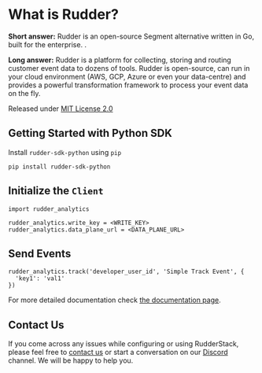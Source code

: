 ﻿# What is Rudder?

**Short answer:** 
Rudder is an open-source Segment alternative written in Go, built for the enterprise. .

**Long answer:** 
Rudder is a platform for collecting, storing and routing customer event data to dozens of tools. Rudder is open-source, can run in your cloud environment (AWS, GCP, Azure or even your data-centre) and provides a powerful transformation framework to process your event data on the fly.

Released under [MIT License 2.0](https://opensource.org/licenses/MIT)

## Getting Started with Python SDK

Install `rudder-sdk-python` using `pip`
```
pip install rudder-sdk-python
```

## Initialize the ```Client```
```
import rudder_analytics

rudder_analytics.write_key = <WRITE_KEY>
rudder_analytics.data_plane_url = <DATA_PLANE_URL>
```

## Send Events
```
rudder_analytics.track('developer_user_id', 'Simple Track Event', {
  'key1': 'val1'
})
```

For more detailed documentation check [the documentation page](https://segment.com/docs/connections/sources/catalog/libraries/server/python/).

## Contact Us
If you come across any issues while configuring or using RudderStack, please feel free to [contact us](https://rudderstack.com/contact/) or start a conversation on our [Discord](https://discordapp.com/invite/xNEdEGw) channel. We will be happy to help you.